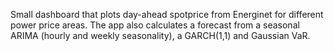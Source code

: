 Small dashboard that plots day-ahead spotprice from Energinet for different power price areas. The app also calculates a forecast from a seasonal ARIMA (hourly and weekly seasonality), a GARCH(1,1) and Gaussian VaR.
